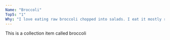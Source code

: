 ```yaml
---
Name: "Broccoli"
Top5: "1"
Why: "I love eating raw broccoli chopped into salads. I eat it mostly raw and enjoy that it adds bulk and a satisfying chewy-to-crunchy mouth-feel without adding extra carbs or calories"
---
```


This is a collection item called broccoli

<p style="clear: both;">&nbsp;</p>



